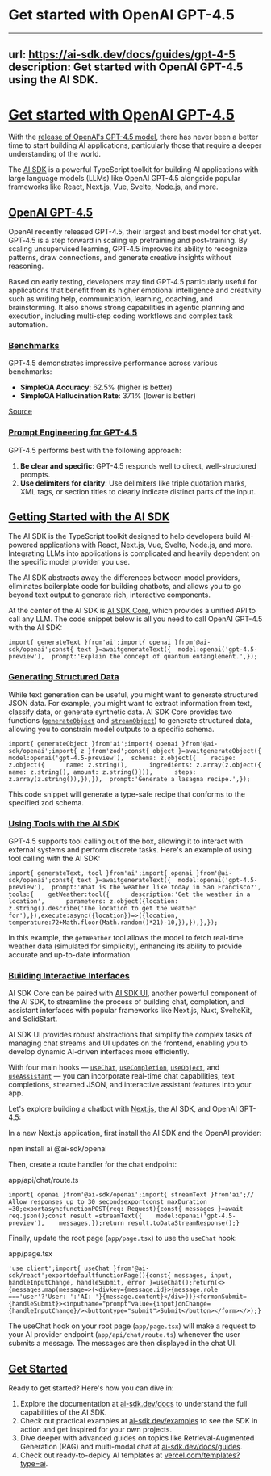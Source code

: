 # Get started with OpenAI GPT-4.5


---
url: https://ai-sdk.dev/docs/guides/gpt-4-5
description: Get started with OpenAI GPT-4.5 using the AI SDK.
---


# [Get started with OpenAI GPT-4.5](#get-started-with-openai-gpt-45)


With the [release of OpenAI's GPT-4.5 model](https://openai.com/index/introducing-gpt-4-5), there has never been a better time to start building AI applications, particularly those that require a deeper understanding of the world.

The [AI SDK](/) is a powerful TypeScript toolkit for building AI applications with large language models (LLMs) like OpenAI GPT-4.5 alongside popular frameworks like React, Next.js, Vue, Svelte, Node.js, and more.


## [OpenAI GPT-4.5](#openai-gpt-45)


OpenAI recently released GPT-4.5, their largest and best model for chat yet. GPT‑4.5 is a step forward in scaling up pretraining and post-training. By scaling unsupervised learning, GPT‑4.5 improves its ability to recognize patterns, draw connections, and generate creative insights without reasoning.

Based on early testing, developers may find GPT‑4.5 particularly useful for applications that benefit from its higher emotional intelligence and creativity such as writing help, communication, learning, coaching, and brainstorming. It also shows strong capabilities in agentic planning and execution, including multi-step coding workflows and complex task automation.


### [Benchmarks](#benchmarks)


GPT-4.5 demonstrates impressive performance across various benchmarks:

-   **SimpleQA Accuracy**: 62.5% (higher is better)
-   **SimpleQA Hallucination Rate**: 37.1% (lower is better)

[Source](https://openai.com/index/introducing-gpt-4-5)


### [Prompt Engineering for GPT-4.5](#prompt-engineering-for-gpt-45)


GPT-4.5 performs best with the following approach:

1.  **Be clear and specific**: GPT-4.5 responds well to direct, well-structured prompts.
2.  **Use delimiters for clarity**: Use delimiters like triple quotation marks, XML tags, or section titles to clearly indicate distinct parts of the input.


## [Getting Started with the AI SDK](#getting-started-with-the-ai-sdk)


The AI SDK is the TypeScript toolkit designed to help developers build AI-powered applications with React, Next.js, Vue, Svelte, Node.js, and more. Integrating LLMs into applications is complicated and heavily dependent on the specific model provider you use.

The AI SDK abstracts away the differences between model providers, eliminates boilerplate code for building chatbots, and allows you to go beyond text output to generate rich, interactive components.

At the center of the AI SDK is [AI SDK Core](/docs/ai-sdk-core/overview), which provides a unified API to call any LLM. The code snippet below is all you need to call OpenAI GPT-4.5 with the AI SDK:

```
import{ generateText }from'ai';import{ openai }from'@ai-sdk/openai';const{ text }=awaitgenerateText({  model:openai('gpt-4.5-preview'),  prompt:'Explain the concept of quantum entanglement.',});
```


### [Generating Structured Data](#generating-structured-data)


While text generation can be useful, you might want to generate structured JSON data. For example, you might want to extract information from text, classify data, or generate synthetic data. AI SDK Core provides two functions ([`generateObject`](/docs/reference/ai-sdk-core/generate-object) and [`streamObject`](/docs/reference/ai-sdk-core/stream-object)) to generate structured data, allowing you to constrain model outputs to a specific schema.

```
import{ generateObject }from'ai';import{ openai }from'@ai-sdk/openai';import{ z }from'zod';const{ object }=awaitgenerateObject({  model:openai('gpt-4.5-preview'),  schema: z.object({    recipe: z.object({      name: z.string(),      ingredients: z.array(z.object({ name: z.string(), amount: z.string()})),      steps: z.array(z.string()),}),}),  prompt:'Generate a lasagna recipe.',});
```

This code snippet will generate a type-safe recipe that conforms to the specified zod schema.


### [Using Tools with the AI SDK](#using-tools-with-the-ai-sdk)


GPT-4.5 supports tool calling out of the box, allowing it to interact with external systems and perform discrete tasks. Here's an example of using tool calling with the AI SDK:

```
import{ generateText, tool }from'ai';import{ openai }from'@ai-sdk/openai';const{ text }=awaitgenerateText({  model:openai('gpt-4.5-preview'),  prompt:'What is the weather like today in San Francisco?',  tools:{    getWeather:tool({      description:'Get the weather in a location',      parameters: z.object({location: z.string().describe('The location to get the weather for'),}),execute:async({location})=>({location,        temperature:72+Math.floor(Math.random()*21)-10,}),}),},});
```

In this example, the `getWeather` tool allows the model to fetch real-time weather data (simulated for simplicity), enhancing its ability to provide accurate and up-to-date information.


### [Building Interactive Interfaces](#building-interactive-interfaces)


AI SDK Core can be paired with [AI SDK UI](/docs/ai-sdk-ui/overview), another powerful component of the AI SDK, to streamline the process of building chat, completion, and assistant interfaces with popular frameworks like Next.js, Nuxt, SvelteKit, and SolidStart.

AI SDK UI provides robust abstractions that simplify the complex tasks of managing chat streams and UI updates on the frontend, enabling you to develop dynamic AI-driven interfaces more efficiently.

With four main hooks — [`useChat`](/docs/reference/ai-sdk-ui/use-chat), [`useCompletion`](/docs/reference/ai-sdk-ui/use-completion), [`useObject`](/docs/reference/ai-sdk-ui/use-object), and [`useAssistant`](/docs/reference/ai-sdk-ui/use-assistant) — you can incorporate real-time chat capabilities, text completions, streamed JSON, and interactive assistant features into your app.

Let's explore building a chatbot with [Next.js](https://nextjs.org), the AI SDK, and OpenAI GPT-4.5:

In a new Next.js application, first install the AI SDK and the OpenAI provider:

npm install ai @ai-sdk/openai

Then, create a route handler for the chat endpoint:

app/api/chat/route.ts

```
import{ openai }from'@ai-sdk/openai';import{ streamText }from'ai';// Allow responses up to 30 secondsexportconst maxDuration =30;exportasyncfunctionPOST(req: Request){const{ messages }=await req.json();const result =streamText({    model:openai('gpt-4.5-preview'),    messages,});return result.toDataStreamResponse();}
```

Finally, update the root page (`app/page.tsx`) to use the `useChat` hook:

app/page.tsx

```
'use client';import{ useChat }from'@ai-sdk/react';exportdefaultfunctionPage(){const{ messages, input, handleInputChange, handleSubmit, error }=useChat();return(<>{messages.map(message=>(<divkey={message.id}>{message.role ==='user'?'User: ':'AI: '}{message.content}</div>))}<formonSubmit={handleSubmit}><inputname="prompt"value={input}onChange={handleInputChange}/><buttontype="submit">Submit</button></form></>);}
```

The useChat hook on your root page (`app/page.tsx`) will make a request to your AI provider endpoint (`app/api/chat/route.ts`) whenever the user submits a message. The messages are then displayed in the chat UI.


## [Get Started](#get-started)


Ready to get started? Here's how you can dive in:

1.  Explore the documentation at [ai-sdk.dev/docs](/docs) to understand the full capabilities of the AI SDK.
2.  Check out practical examples at [ai-sdk.dev/examples](/examples) to see the SDK in action and get inspired for your own projects.
3.  Dive deeper with advanced guides on topics like Retrieval-Augmented Generation (RAG) and multi-modal chat at [ai-sdk.dev/docs/guides](/docs/guides).
4.  Check out ready-to-deploy AI templates at [vercel.com/templates?type=ai](https://vercel.com/templates?type=ai).
